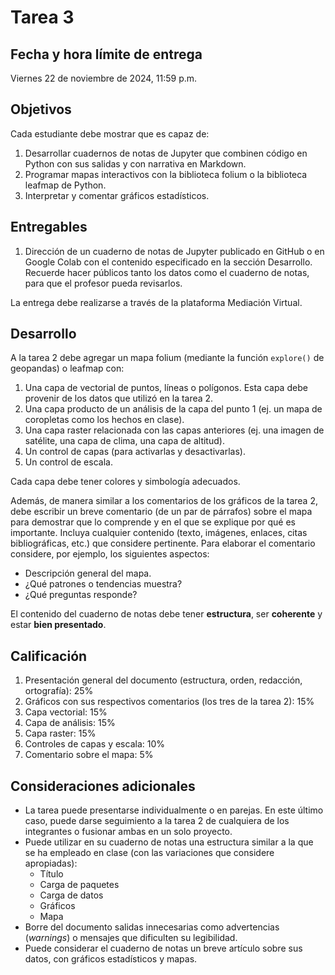 # Tarea 3

## Fecha y hora límite de entrega

Viernes 22 de noviembre de 2024, 11:59 p.m.

## Objetivos

Cada estudiante debe mostrar que es capaz de:

1.  Desarrollar cuadernos de notas de Jupyter que combinen código en Python con sus salidas y con narrativa en Markdown.
2.  Programar mapas interactivos con la biblioteca folium o la biblioteca leafmap de Python.
3.  Interpretar y comentar gráficos estadísticos.

## Entregables

1.  Dirección de un cuaderno de notas de Jupyter publicado en GitHub o en Google Colab con el contenido especificado en la sección Desarrollo. Recuerde hacer públicos tanto los datos como el cuaderno de notas, para que el profesor pueda revisarlos.

La entrega debe realizarse a través de la plataforma Mediación Virtual.

## Desarrollo

A la tarea 2 debe agregar un mapa folium (mediante la función `explore()` de geopandas) o leafmap con:

1. Una capa de vectorial de puntos, líneas o polígonos. Esta capa debe provenir de los datos que utilizó en la tarea 2.
2. Una capa producto de un análisis de la capa del punto 1 (ej. un mapa de coropletas como los hechos en clase).
3. Una capa raster relacionada con las capas anteriores (ej. una imagen de satélite, una capa de clima, una capa de altitud).
4. Un control de capas (para activarlas y desactivarlas).
5. Un control de escala.

Cada capa debe tener colores y simbología adecuados.

Además, de manera similar a los comentarios de los gráficos de la tarea 2, debe escribir un breve comentario (de un par de párrafos) sobre el mapa para demostrar que lo comprende y en el que se explique por qué es importante. Incluya cualquier contenido (texto, imágenes, enlaces, citas bibliográficas, etc.) que considere pertinente. Para elaborar el comentario considere, por ejemplo, los siguientes aspectos:

- Descripción general del mapa.
- ¿Qué patrones o tendencias muestra?
- ¿Qué preguntas responde?

El contenido del cuaderno de notas debe tener **estructura**, ser **coherente** y estar **bien presentado**.

## Calificación

1. Presentación general del documento (estructura, orden, redacción, ortografía): 25%
2. Gráficos con sus respectivos comentarios (los tres de la tarea 2): 15%
3. Capa vectorial: 15%
4. Capa de análisis: 15%
5. Capa raster: 15%
6. Controles de capas y escala: 10%
7. Comentario sobre el mapa: 5%

## Consideraciones adicionales

- La tarea puede presentarse individualmente o en parejas. En este último caso, puede darse seguimiento a la tarea 2 de cualquiera de los integrantes o fusionar ambas en un solo proyecto.
- Puede utilizar en su cuaderno de notas una estructura similar a la que se ha empleado en clase (con las variaciones que considere apropiadas):
  - Título
  - Carga de paquetes
  - Carga de datos
  - Gráficos
  - Mapa
- Borre del documento salidas innecesarias como advertencias (*warnings*) o mensajes que dificulten su legibilidad. 
- Puede considerar el cuaderno de notas un breve artículo sobre sus datos, con gráficos estadísticos y mapas.
